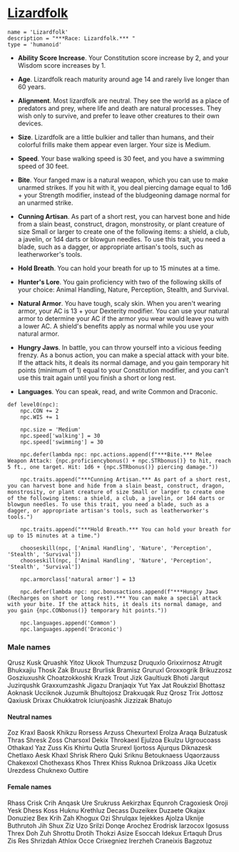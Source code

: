 # [Lizardfolk](../Creatures/Lizardfolk.md)

```
name = 'Lizardfolk'
description = "***Race: Lizardfolk.*** "
type = 'humanoid'
```

* **Ability Score Increase**. Your Constitution score increase by 2, and your Wisdom score increases by 1.

* **Age**. Lizardfolk reach maturity around age 14 and rarely live longer than 60 years.

* **Alignment**. Most lizardfolk are neutral. They see the world as a place of predators and prey, where life and death are natural processes. They wish only to survive, and prefer to leave other creatures to their own devices.

* **Size**. Lizardfolk are a little bulkier and taller than humans, and their colorful frills make them appear even larger. Your size is Medium.

* **Speed**. Your base walking speed is 30 feet, and you have a swimming speed of 30 feet.

* **Bite**. Your fanged maw is a natural weapon, which you can use to make unarmed strikes. If you hit with it, you deal piercing damage equal to 1d6 + your Strength modifier, instead of the bludgeoning damage normal for an unarmed strike.

* **Cunning Artisan**. As part of a short rest, you can harvest bone and hide from a slain beast, construct, dragon, monstrosity, or plant creature of size Small or larger to create one of the following items: a shield, a club, a javelin, or 1d4 darts or blowgun needles. To use this trait, you need a blade, such as a dagger, or appropriate artisan's tools, such as leatherworker's tools.

* **Hold Breath**. You can hold your breath for up to 15 minutes at a time.

* **Hunter's Lore**. You gain proficiency with two of the following skills of your choice: Animal Handling, Nature, Perception, Stealth, and Survival.

* **Natural Armor**. You have tough, scaly skin. When you aren't wearing armor, your AC is 13 + your Dexterity modifier. You can use your natural armor to determine your AC if the armor you wear would leave you with a lower AC. A shield's benefits apply as normal while you use your natural armor.

* **Hungry Jaws**. In battle, you can throw yourself into a vicious feeding frenzy. As a bonus action, you can make a special attack with your bite. If the attack hits, it deals its normal damage, and you gain temporary hit points (minimum of 1) equal to your Constitution modifier, and you can't use this trait again until you finish a short or long rest.

* **Languages**. You can speak, read, and write Common and Draconic.

```
def level0(npc):
    npc.CON += 2
    npc.WIS += 1

    npc.size = 'Medium'
    npc.speed['walking'] = 30
    npc.speed['swimming'] = 30

    npc.defer(lambda npc: npc.actions.append(f"***Bite.*** Melee Weapon Attack: {npc.proficiencybonus() + npc.STRbonus()} to hit, reach 5 ft., one target. Hit: 1d6 + {npc.STRbonus()} piercing damage."))

    npc.traits.append("***Cunning Artisan.*** As part of a short rest, you can harvest bone and hide from a slain beast, construct, dragon, monstrosity, or plant creature of size Small or larger to create one of the following items: a shield, a club, a javelin, or 1d4 darts or blowgun needles. To use this trait, you need a blade, such as a dagger, or appropriate artisan's tools, such as leatherworker's tools.")

    npc.traits.append("***Hold Breath.*** You can hold your breath for up to 15 minutes at a time.")

    chooseskill(npc, ['Animal Handling', 'Nature', 'Perception', 'Stealth', 'Survival'])
    chooseskill(npc, ['Animal Handling', 'Nature', 'Perception', 'Stealth', 'Survival'])

    npc.armorclass['natural armor'] = 13

    npc.defer(lambda npc: npc.bonusactions.append(f"***Hungry Jaws (Recharges on short or long rest).*** You can make a special attack with your bite. If the attack hits, it deals its normal damage, and you gain {npc.CONbonus()} temporary hit points."))

    npc.languages.append('Common')
    npc.languages.append('Draconic')
```

### Male names
Qrusz
Kusk
Qruashk
Yitoz
Ukxok
Thumzusz
Druquxlo
Grixxirnosz
Atrugit
Bhukxajiu
Thosk
Zak
Bruusz
Brurlisk
Bramisz
Gruruxl
Groxxogrik
Brikuzzosz
Gosziuxushk
Choatzokkoshk
Krazk
Trout
Jizk
Gaultiuzk
Bhoti
Jarqut
Juzirqushk
Graxxumzashk
Jigazu
Dranjaqix
Yut
Yax
Jat
Roukzixl
Bhottasz
Aoknask
Ucciknok
Juzumik
Bhultojosz
Drakxuqak
Ruz
Qrosz
Trix
Jottosz
Qaxiusk
Drixax
Chukkatrok
Iciunjoashk
Jizzizak
Bhatujo

#### Neutral names
Zoz
Kraxl
Baosk
Khikzu
Rorsess
Arzuss
Chexurtexl
Erolza
Araqa
Bulzatusk
Thras
Shresk
Zoss
Charsoxl
Dekix
Throkaexl
Ejulzoa
Ekulzu
Ugroucoass
Othakaxl
Yaz
Zuss
Kis
Khirtu
Qutla
Srurexl
Ijortoss
Ajurqus
Diknazesk
Chetlaxo
Aesk
Khaxl
Shrisk
Rhero
Quki
Sriknu
Betouknaess
Uqaorzauss
Chakexoxl
Chothexass
Khos
Threx
Khiss
Ruknoa
Drikzoass
Jika
Ucetix
Urezdess
Chuknexo
Outtire

#### Female names
Rhass
Crisk
Crih
Anqask
Ure
Srukruss
Aekirzhax
Equnroh
Cragoxiesk
Oroji
Yesk
Dhess
Koss
Huknu
Krethluz
Decass
Duzeikex
Duzaete
Okajax
Donuziez
Bex
Krih
Zah
Khogux
Ozi
Shrulqax
Iejekkes
Ajolza
Uknije
Buthrutoh
Jih
Shux
Ziz
Uzo
Srilzi
Donqe
Arochez
Erodrisk
Iarzocox
Igosuss
Threx
Doh
Zuh
Shrottu
Drotih
Thokzi
Asize
Esoccah
Idekux
Ertaquh
Drus
Zis
Res
Shrizdah
Athlox
Occe
Crixegniez
Irerzheh
Craneixis
Bagzotuz
